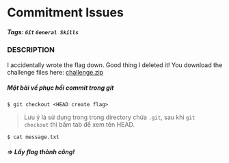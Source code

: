 # Commitment Issues
##### Tags: `Git` `General Skills`
### DESCRIPTION
I accidentally wrote the flag down. Good thing I deleted it!
You download the challenge files here:
[challenge.zip](https://artifacts.picoctf.net/c_titan/139/challenge.zip)
##### Một bài về phục hồi commit trong git
```
$ git checkout <HEAD create flag>                                   
```
> Lưu ý là sử dụng trong trong directory chứa `.git`, sau khi `git checkout` thì bấm tab để xem tên HEAD.
```
$ cat message.txt
```
##### => Lấy flag thành công!
